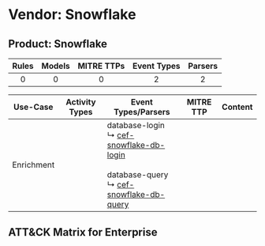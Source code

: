 Vendor: Snowflake
=================
Product: Snowflake
------------------
| Rules | Models | MITRE TTPs | Event Types | Parsers |
|:-----:|:------:|:----------:|:-----------:|:-------:|
|   0   |   0    |     0      |      2      |    2    |

|  Use-Case  | Activity Types | Event Types/Parsers                                                                                                                                                                                              | MITRE TTP | Content |
|:----------:| -------------- | ---------------------------------------------------------------------------------------------------------------------------------------------------------------------------------------------------------------- | --------- | ------- |
| Enrichment | <ul></li></ul> |  database-login<br> ↳ [cef-snowflake-db-login](../Parsers/parserContent_cef-snowflake-db-login.md)<br><br> database-query<br> ↳ [cef-snowflake-db-query](../Parsers/parserContent_cef-snowflake-db-query.md)<br> |           |         |

ATT&CK Matrix for Enterprise
----------------------------
